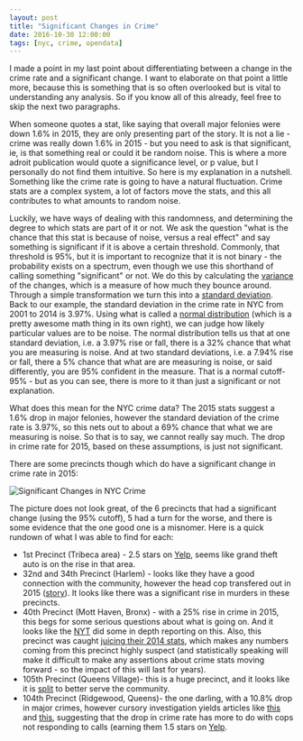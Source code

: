 ```yaml
---
layout: post
title: "Significant Changes in Crime"
date: 2016-10-30 12:00:00
tags: [nyc, crime, opendata]
---
```


I made a point in my last point about differentiating between a change in the crime rate and a significant change.  I want to elaborate on that point a little more, because this is something that is so often overlooked but is vital to understanding any analysis.  So if you know all of this already, feel free to skip the next two paragraphs.
 
When someone quotes a stat, like saying that overall major felonies were down 1.6% in 2015, they are only presenting part of the story.  It is not a lie - crime was really down 1.6% in 2015 - but you need to ask is that significant, ie, is that something real or could it be random noise.  This is where a more adroit publication would quote a significance level, or p value, but I personally do not find them intuitive.  So here is my explanation in a nutshell.  Something like the crime rate is going to have a natural fluctuation.  Crime stats are a complex system, a lot of factors move the stats, and this all contributes to what amounts to random noise.

Luckily, we have ways of dealing with this randomness, and determining the degree to which stats are part of it or not.  We ask the question "what is the chance that this stat is because of noise, versus a real effect" and say something is significant if it is above a certain threshold.  Commonly, that threshold is 95%, but it is important to recognize that it is not binary - the probability exists on a spectrum, even though we use this shorthand of calling something "significant" or not.  We do this by calculating the [variance](https://en.wikipedia.org/wiki/Variance) of the changes, which is a measure of how much they bounce around.  Through a simple transformation we turn this into a [standard deviation](https://en.wikipedia.org/wiki/Standard_deviation).  Back to our example, the standard deviation in the crime rate in NYC from 2001 to 2014 is 3.97%.  Using what is called a [normal distribution](https://en.wikipedia.org/wiki/Normal_distribution) (which is a pretty awesome math thing in its own right), we can judge how likely particular values are to be noise.  The normal distribution tells us that at one standard deviation, i.e. a 3.97% rise or fall, there is a 32% chance that what you are measuring is noise.  And at two standard deviations, i.e. a 7.94% rise or fall, there a 5% chance that what are are measuring is noise, or said differently, you are 95% confident in the measure.  That is a normal cutoff- 95% - but as you can see, there is more to it than just a significant or not explanation.

What does this mean for the NYC crime data?  The 2015 stats suggest a 1.6% drop in major felonies, however the standard deviation of the crime rate is 3.97%, so this nets out to about a 69% chance that what we are measuring is noise.  So that is to say, we cannot really say much.  The drop in crime rate for 2015, based on these assumptions, is just not significant.

There are some precincts though which do have a significant change in crime rate in 2015:

![Significant Changes in NYC Crime]({{site.baseurl}}/assets/SignificantChangesInCrime2015.png)

The picture does not look great, of the 6 precincts that had a significant change (using the 95% cutoff), 5 had a turn for the worse, and there is some evidence that the one good one is a misnomer.  Here is a quick rundown of what I was able to find for each:

* 1st Precinct (Tribeca area) - 2.5 stars on [Yelp](https://www.yelp.com/biz/nypd-1st-precinct-manhattan), seems like grand theft auto is on the rise in that area.
* 32nd and 34th Precinct (Harlem) - looks like they have a good connection with the community, however the head cop transfered out in 2015 ([story](http://www.nydailynews.com/new-york/manhattan/harlem-top-transferred-nypd-shakeup-article-1.1724623)).  It looks like there was a significant rise in murders in these precincts.
* 40th Precinct (Mott Haven, Bronx) - with a 25% rise in crime in 2015, this begs for some serious questions about what is going on.  And it looks like the [NYT](http://www.nytimes.com/2016/02/19/nyregion/in-a-bronx-police-precinct-homicides-persist-as-crime-drops-elsewhere.html?_r=0) did some in depth reporting on this.  Also, this precinct was caught [juicing their 2014 stats](http://pix11.com/2015/07/17/19-nypd-officers-face-charges-of-misreporting-crimes-commissioner-bratton/), which makes any numbers coming from this precinct highly suspect (and statistically speaking will make it difficult to make any assertions about crime stats moving forward - so the impact of this will last for years).
* 105th Precinct (Queens Village)- this is a huge precinct, and it looks like it is [split](http://pix11.com/2016/04/26/a-new-nypd-precinct-is-coming-to-queens/) to better serve the community.
* 104th Precinct (Ridgewood, Queens)- the one darling, with a 10.8% drop in major crimes, however cursory investigation yields articles like [this](http://queenscrap.blogspot.com/2009/11/life-in-104th-precinct.html) and [this](http://www.nydailynews.com/news/crime/holding-nypd-news-finds-long-waits-dialing-cops-article-1.394355), suggesting that the drop in crime rate has more to do with cops not responding to calls (earning them 1.5 stars on [Yelp](https://www.yelp.com/biz/104th-precinct-ridgewood]).   


